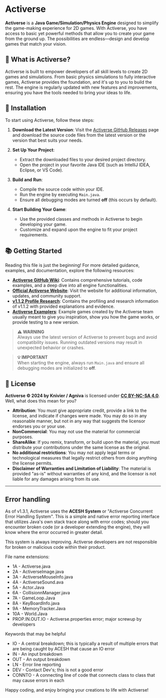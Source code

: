 # Activerse

**Activerse** is a **Java Game/Simulation/Physics Engine** designed to simplify the game-making experience for 2D games. With Activerse, you have access to basic yet powerful methods that allow you to create your game from the ground up. The possibilities are endless—design and develop games that match your vision.

## 🚀 What is Activerse?

Activerse is built to empower developers of all skill levels to create 2D games and simulations. From basic physics simulations to fully interactive games, Activerse provides the foundation, and it's up to you to build the rest. The engine is regularly updated with new features and improvements, ensuring you have the tools needed to bring your ideas to life.

## 🔧 Installation

To start using Activerse, follow these steps:

1. **Download the Latest Version**: Visit the [Activerse GitHub Releases](https://github.com/Knivier/Activerse/releases) page and download the source code files from the latest version or the version that best suits your needs.

2. **Set Up Your Project**:
   - Extract the downloaded files to your desired project directory.
   - Open the project in your favorite Java IDE (such as IntelliJ IDEA, Eclipse, or VS Code).

3. **Build and Run**:
   - Compile the source code within your IDE.
   - Run the engine by executing `Main.java`.
   - Ensure all debugging modes are turned **off** (this occurs by default).

4. **Start Building Your Game**:
   - Use the provided classes and methods in Activerse to begin developing your game.
   - Customize and expand upon the engine to fit your project requirements.

## 📚 Getting Started

Reading this file is just the beginning! For more detailed guidance, examples, and documentation, explore the following resources:

- **[Activerse GitHub Wiki](https://github.com/Knivier/Activerse/wiki)**: Contains comprehensive tutorials, code examples, and a deep dive into all engine functionalities.
- **[Official Activerse Website](https://knivier.github.io/KnivierWeb/activerseinfo.html)**: Visit the website for additional information, updates, and community support.
- **[v1.1.2 Profile Research](https://github.com/user-attachments/files/16165118/Research.Notes.for.v1.1.2.Optimizations.pdf)**: Contains the profiling and research information of v1.1.2 with provided explanations and evidence.
- **[Activerse Examplers](https://github.com/knivier/Activerse-Examplers)**: Example games created by the Activerse team usually meant to give you inspiration, show you how the game works, or provide testing to a new version.

> **⚠️ WARNING**  
> Always use the latest version of Activerse to prevent bugs and avoid compatibility issues. Running outdated versions may result in unexpected behavior or crashes.

> **💡 IMPORTANT**  
> When starting the engine, always run `Main.java` and ensure all debugging modes are initialized to **off**.

## 📝 License

**Activerse © 2024 by Knivier / Agniva** is licensed under **[CC BY-NC-SA 4.0](https://creativecommons.org/licenses/by-nc-sa/4.0/)**.
Well, what does this mean for you?

- **Attribution**: You must give appropriate credit, provide a link to the license, and indicate if changes were made. You may do so in any reasonable manner, but not in any way that suggests the licensor endorses you or your use.
- **NonCommercial**: You may not use the material for commercial purposes.
- **ShareAlike**: If you remix, transform, or build upon the material, you must distribute your contributions under the same license as the original.
- **No additional restrictions**: You may not apply legal terms or technological measures that legally restrict others from doing anything the license permits.
- **Disclaimer of Warranties and Limitation of Liability**: The material is provided "as-is" without warranties of any kind, and the licensor is not liable for any damages arising from its use.
---

## Error handling

As of v1.3.1, Activerse uses the **ACESH System** or "Activerse Concurrent Error Handling System". This is a simple and native error reporting interface that utilizes Java's own stack trace along with error codes; should you encounter broken code (or a developer extending the engine), they will know where the error occurred in greater detail.

This system is always improving. Activerse developers are not responsible for broken or malicious code within their product.

File name extensions:

- 1A - Activerse.java
- 2A - ActiverseImage.java
- 3A - ActiverseMouseInfo.java
- 4A - ActiverseSound.ava
- 5A - Actor.Java
- 6A - CollisionnManager.java
- 7A - GameLoop.Java
- 8A - KeyBoardInfo.java
- 9A - MemoryTracker.Java
- 10A - World.Java
- PROP.IN.OUT.IO - Activerse.properties error; major screwup by developers

Keywords that may be helpful
- IO - A central breakdown; this is typically a result of multiple errors that are being caught by ACESH that cause an IO error
- IN - An input breakdown
- OUT - An output breakdown
- LN - Error line reporting
- DEV - Contact Dev's; this is not a good error
- CONNTO - A connecting line of code that connects class to class that may cause errors in each

Happy coding, and enjoy bringing your creations to life with Activerse!
